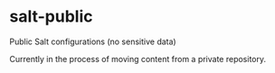 # salt-public
Public Salt configurations (no sensitive data)

Currently in the process of moving content from a private repository.
